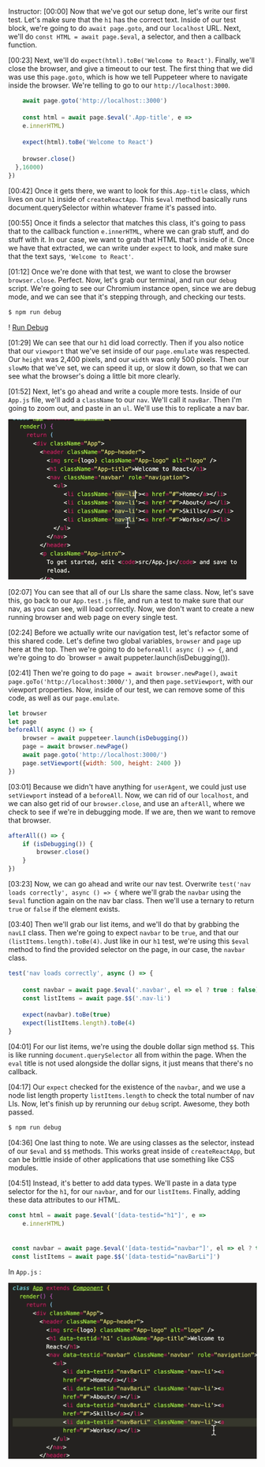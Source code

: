 Instructor: [00:00] Now that we've got our setup done, let's write our first test. Let's make sure that the `h1` has the correct text. Inside of our test block, we're going to do `await page.goto`, and our `localhost` URL. Next, we'll do `const HTML = await page.$eval`, a selector, and then a callback function.

[00:23] Next, we'll do `expect(html).toBe('Welcome to React')`. Finally, we'll close the browser, and give a timeout to our test. The first thing that we did was use this `page.goto`, which is how we tell Puppeteer where to navigate inside the browser. We're telling to go to our `http://localhost:3000`.

```js
    await page.goto('http://localhost::3000')

    const html = await page.$eval('.App-title', e =>
    e.innerHTML)

    expect(html).toBe('Welcome to React')

    browser.close()
  },16000)
})
```

[00:42] Once it gets there, we want to look for this`.App-title` class, which lives on our `h1` inside of `createReactApp`. This `$eval` method basically runs document.querySelector within whatever frame it's passed into.

[00:55] Once it finds a selector that matches this class, it's going to pass that to the callback function `e.innerHTML`, where we can grab stuff, and do stuff with it. In our case, we want to grab that HTML that's inside of it. Once we have that extracted, we can write under `expect` to look, and make sure that the text says, `'Welcome to React'`.

[01:12] Once we're done with that test, we want to close the browser `browser.close`. Perfect. Now, let's grab our terminal, and run our `debug` script. We're going to see our Chromium instance open, since we are debug mode, and we can see that it's stepping through, and checking our tests.

```html
$ npm run debug
```

! [Run Debug](../images/react-test-html-content-on-a-webpage-with-puppeteer-run-debug.png)

[01:29] We can see that our `h1` did load correctly. Then if you also notice that our `viewport` that we've set inside of our `page.emulate` was respected. Our `height` was 2,400 pixels, and our `width` was only 500 pixels. Then our `slowMo` that we've set, we can speed it up, or slow it down, so that we can see what the browser's doing a little bit more clearly.

[01:52] Next, let's go ahead and write a couple more tests. Inside of our `App.js` file, we'll add a `className` to our `nav`. We'll call it `navBar`. Then I'm going to zoom out, and paste in an `ul`. We'll use this to replicate a nav bar.

![navBar](../images/react-test-html-content-on-a-webpage-with-puppeteer-navBar.png)

[02:07] You can see that all of our LIs share the same class. Now, let's save this, go back to our `App.test.js` file, and run a test to make sure that our nav, as you can see, will load correctly. Now, we don't want to create a new running browser and web page on every single test.

[02:24] Before we actually write our navigation test, let's refactor some of this shared code. Let's define two global variables, `browser` and `page` up here at the top. Then we're going to do `beforeAll( async () => {`, and we're going to do `browser = await puppeter.launch(isDebugging()).

[02:41] Then we're going to do `page = await browser.newPage()`, `await page.goTo('http://localhost:3000/')`, and then `page.setViewport`, with our viewport properties. Now, inside of our test, we can remove some of this code, as well as our `page.emulate`.

```js
let browser
let page
beforeAll( async () => {
    browser = await puppeteer.launch(isDebugging())
    page = await browser.newPage()
    await page.goto('http://localhost:3000/')
    page.setViewport({width: 500, height: 2400 })
})
```

[03:01] Because we didn't have anything for `userAgent`, we could just use `setViewport` instead of a `beforeAll`. Now, we can rid of our `localhost`, and we can also get rid of our `browser.close`, and use an `afterAll`, where we check to see if we're in debugging mode. If we are, then we want to remove that browser.

```js
afterAll(() => {
    if (isDebugging()) {
        browser.close()
    }
})
```

[03:23] Now, we can go ahead and write our nav test. Overwrite `test('nav loads correctly', async () => {` where we'll grab the `navbar` using the `$eval` function again on the nav bar class. Then we'll use a ternary to return `true` or `false` if the element exists.

[03:40] Then we'll grab our list items, and we'll do that by grabbing the `navLI` class. Then we're going to expect `navbar` to be `true`, and that our `(listItems.length).toBe(4)`. Just like in our `h1` test, we're using this `$eval` method to find the provided selector on the page, in our case, the `navbar` class.

```js
test('nav loads correctly', async () => {
    
    const navbar = await page.$eval('.navbar', el => el ? true : false)
    const listItems = await page.$$('.nav-li')

    expect(navbar).toBe(true)
    expect(listItems.length).toBe(4)
}
```

[04:01] For our list items, we're using the double dollar sign method `$$`. This is like running `document.querySelector` all from within the page. When the `eval` title is not used alongside the dollar signs, it just means that there's no callback.

[04:17] Our `expect` checked for the existence of the `navbar`, and we use a node list length property `listItems.length` to check the total number of nav LIs. Now, let's finish up by rerunning our `debug` script. Awesome, they both passed.

```html
$ npm run debug
```

[04:36] One last thing to note. We are using classes as the selector, instead of our `$eval` and `$$` methods. This works great inside of `createReactApp`, but can be brittle inside of other applications that use something like CSS modules.

[04:51] Instead, it's better to add data types. We'll paste in a data type selector for the `h1`, for our `navbar`, and for our `listItems`. Finally, adding these data attributes to our HTML.

```js
const html = await page.$eval('[data-testid="h1"]', e =>
    e.innerHTML)


 const navbar = await page.$eval('[data-testid="navbar"]', el => el ? true : false)   
 const listItems = await page.$$('[data-testid="navBarLi"]')

```
In `App.js` :

![Data Attributes HTML](../images/react-test-html-content-on-a-webpage-with-puppeteer-data-attributes-html.png)
